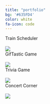 ```yaml
---
title: "portfolio"
bg: '#635FD4'
color: white
fa-icon: code
---
```

<div class="row">
  <div class="column">
                      <div class="portLabel">Train Scheduler</div>
    <br>
                        <a href="https://mrhopkins.github.io/train-scheduler/" target="_blank"><img src="https://i.imgur.com/Hw91Hey.png" />
                        </a>
         <br>
                      <div class="portLabel">GifTastic Game</div>
     <br>
                        <a href="https://mrhopkins.github.io/GifTastic/" target="_blank"><img src="https://i.imgur.com/NkmnmAE.png" />
                        </a>
         <br>
                      <div class="portLabel">Trivia Game</div>
     <br>
                        <a href="https://mrhopkins.github.io/TriviaGame/" target="_blank"><img src="https://i.imgur.com/jKc1O2k.png" />
                        </a>
         <br>
                      <div class="portLabel">Concert Corner</div>
     <br>
                        <a href="https://Jlcampbell16.github.io/TeamAPI/" target="_blank"><img src="https://i.imgur.com/Hw91Hey.png" />
                        </a>
</div>
